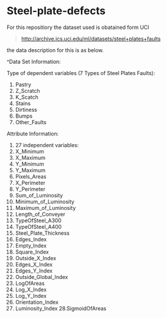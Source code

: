 # Steel-plate-defects
For this repositiory the dataset used is obatained form UCI
  > http://archive.ics.uci.edu/ml/datasets/steel+plates+faults

the data description for this is as below.

  ^Data Set Information:

  Type of dependent variables (7 Types of Steel Plates Faults): 
1. Pastry 
2. Z_Scratch 
3. K_Scatch 
4. Stains 
5. Dirtiness 
6. Bumps 
7. Other_Faults 


  Attribute Information:
1. 27 independent variables: 
2. X_Minimum 
3. X_Maximum 
4. Y_Minimum 
5. Y_Maximum 
6. Pixels_Areas 
7. X_Perimeter 
8. Y_Perimeter 
9. Sum_of_Luminosity 
10. Minimum_of_Luminosity 
11. Maximum_of_Luminosity 
12. Length_of_Conveyer 
13. TypeOfSteel_A300 
14. TypeOfSteel_A400 
15. Steel_Plate_Thickness 
16. Edges_Index 
17. Empty_Index 
18. Square_Index 
19. Outside_X_Index 
20. Edges_X_Index 
21. Edges_Y_Index 
22. Outside_Global_Index 
23. LogOfAreas 
24. Log_X_Index 
25. Log_Y_Index 
26. Orientation_Index 
27. Luminosity_Index 
28.SigmoidOfAreas
